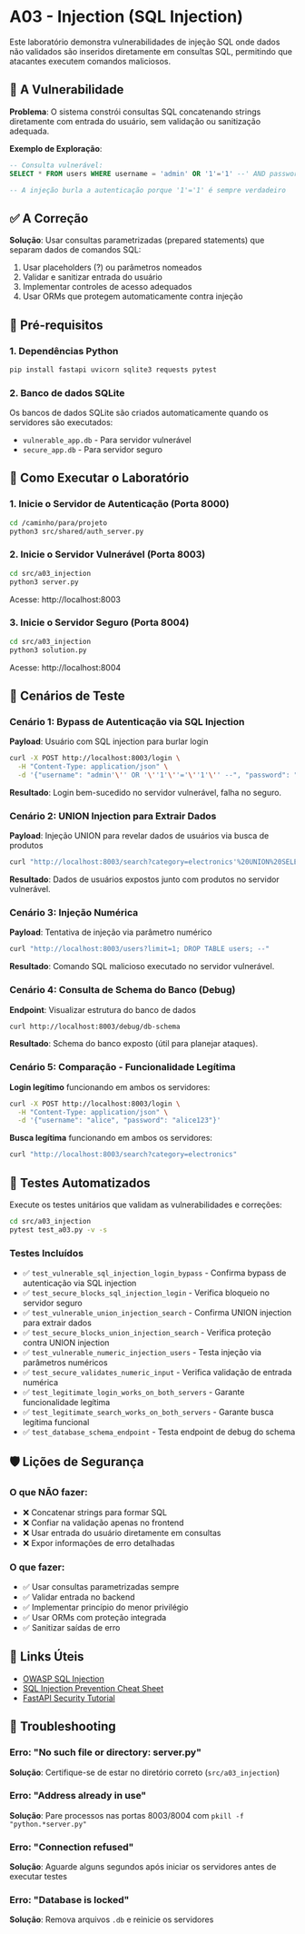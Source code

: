 # A03 - Injection (SQL Injection)

Este laboratório demonstra vulnerabilidades de injeção SQL onde dados não validados são inseridos diretamente em consultas SQL, permitindo que atacantes executem comandos maliciosos.

## 🚨 A Vulnerabilidade

**Problema**: O sistema constrói consultas SQL concatenando strings diretamente com entrada do usuário, sem validação ou sanitização adequada.

**Exemplo de Exploração**:
```sql
-- Consulta vulnerável:
SELECT * FROM users WHERE username = 'admin' OR '1'='1' --' AND password = 'anything'

-- A injeção burla a autenticação porque '1'='1' é sempre verdadeiro
```

## ✅ A Correção

**Solução**: Usar consultas parametrizadas (prepared statements) que separam dados de comandos SQL:
1. Usar placeholders (?) ou parâmetros nomeados
2. Validar e sanitizar entrada do usuário
3. Implementar controles de acesso adequados
4. Usar ORMs que protegem automaticamente contra injeção

## 🔧 Pré-requisitos

### 1. Dependências Python
```bash
pip install fastapi uvicorn sqlite3 requests pytest
```

### 2. Banco de dados SQLite
Os bancos de dados SQLite são criados automaticamente quando os servidores são executados:
- `vulnerable_app.db` - Para servidor vulnerável
- `secure_app.db` - Para servidor seguro

## 🚀 Como Executar o Laboratório

### 1. Inicie o Servidor de Autenticação (Porta 8000)
```bash
cd /caminho/para/projeto
python3 src/shared/auth_server.py
```

### 2. Inicie o Servidor Vulnerável (Porta 8003)
```bash
cd src/a03_injection
python3 server.py
```
Acesse: http://localhost:8003

### 3. Inicie o Servidor Seguro (Porta 8004)
```bash
cd src/a03_injection
python3 solution.py
```
Acesse: http://localhost:8004

## 🧪 Cenários de Teste

### Cenário 1: Bypass de Autenticação via SQL Injection
**Payload**: Usuário com SQL injection para burlar login
```bash
curl -X POST http://localhost:8003/login \
  -H "Content-Type: application/json" \
  -d '{"username": "admin'\'' OR '\''1'\''='\''1'\'' --", "password": "anything"}'
```
**Resultado**: Login bem-sucedido no servidor vulnerável, falha no seguro.

### Cenário 2: UNION Injection para Extrair Dados
**Payload**: Injeção UNION para revelar dados de usuários via busca de produtos
```bash
curl "http://localhost:8003/search?category=electronics'%20UNION%20SELECT%20id,%20username,%20password,%20email,%20role%20FROM%20users%20--%20"
```
**Resultado**: Dados de usuários expostos junto com produtos no servidor vulnerável.

### Cenário 3: Injeção Numérica
**Payload**: Tentativa de injeção via parâmetro numérico
```bash
curl "http://localhost:8003/users?limit=1; DROP TABLE users; --"
```
**Resultado**: Comando SQL malicioso executado no servidor vulnerável.

### Cenário 4: Consulta de Schema do Banco (Debug)
**Endpoint**: Visualizar estrutura do banco de dados
```bash
curl http://localhost:8003/debug/db-schema
```
**Resultado**: Schema do banco exposto (útil para planejar ataques).

### Cenário 5: Comparação - Funcionalidade Legítima
**Login legítimo** funcionando em ambos os servidores:
```bash
curl -X POST http://localhost:8003/login \
  -H "Content-Type: application/json" \
  -d '{"username": "alice", "password": "alice123"}'
```

**Busca legítima** funcionando em ambos os servidores:
```bash
curl "http://localhost:8003/search?category=electronics"
```

## 🧪 Testes Automatizados

Execute os testes unitários que validam as vulnerabilidades e correções:
```bash
cd src/a03_injection
pytest test_a03.py -v -s
```

### Testes Incluídos
- ✅ `test_vulnerable_sql_injection_login_bypass` - Confirma bypass de autenticação via SQL injection
- ✅ `test_secure_blocks_sql_injection_login` - Verifica bloqueio no servidor seguro
- ✅ `test_vulnerable_union_injection_search` - Confirma UNION injection para extrair dados
- ✅ `test_secure_blocks_union_injection_search` - Verifica proteção contra UNION injection
- ✅ `test_vulnerable_numeric_injection_users` - Testa injeção via parâmetros numéricos
- ✅ `test_secure_validates_numeric_input` - Verifica validação de entrada numérica
- ✅ `test_legitimate_login_works_on_both_servers` - Garante funcionalidade legítima
- ✅ `test_legitimate_search_works_on_both_servers` - Garante busca legítima funcional
- ✅ `test_database_schema_endpoint` - Testa endpoint de debug do schema


## 🛡️ Lições de Segurança

### O que NÃO fazer:
- ❌ Concatenar strings para formar SQL
- ❌ Confiar na validação apenas no frontend
- ❌ Usar entrada do usuário diretamente em consultas
- ❌ Expor informações de erro detalhadas

### O que fazer:
- ✅ Usar consultas parametrizadas sempre
- ✅ Validar entrada no backend
- ✅ Implementar princípio do menor privilégio
- ✅ Usar ORMs com proteção integrada
- ✅ Sanitizar saídas de erro

## 🔗 Links Úteis

- [OWASP SQL Injection](https://owasp.org/www-community/attacks/SQL_Injection)
- [SQL Injection Prevention Cheat Sheet](https://cheatsheetseries.owasp.org/cheatsheets/SQL_Injection_Prevention_Cheat_Sheet.html)
- [FastAPI Security Tutorial](https://fastapi.tiangolo.com/tutorial/security/)

## 🐛 Troubleshooting

### Erro: "No such file or directory: server.py"
**Solução**: Certifique-se de estar no diretório correto (`src/a03_injection`)

### Erro: "Address already in use"
**Solução**: Pare processos nas portas 8003/8004 com `pkill -f "python.*server.py"`

### Erro: "Connection refused"
**Solução**: Aguarde alguns segundos após iniciar os servidores antes de executar testes

### Erro: "Database is locked"
**Solução**: Remova arquivos `.db` e reinicie os servidores